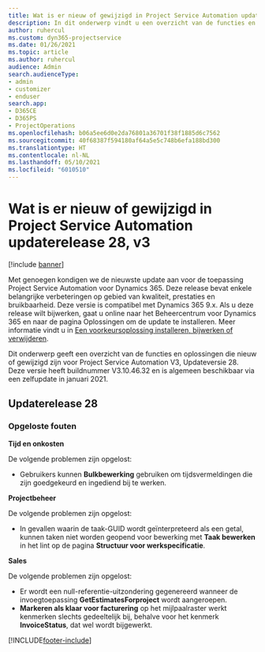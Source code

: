 ```yaml
---
title: Wat is er nieuw of gewijzigd in Project Service Automation updaterelease 28, v3
description: In dit onderwerp vindt u een overzicht van de functies en oplossingen die beschikbaar zijn voor Project Service Automation updaterelease 28, v3.
author: ruhercul
ms.custom: dyn365-projectservice
ms.date: 01/26/2021
ms.topic: article
ms.author: ruhercul
audience: Admin
search.audienceType:
- admin
- customizer
- enduser
search.app:
- D365CE
- D365PS
- ProjectOperations
ms.openlocfilehash: b06a5ee6d0e2da76801a36701f38f1885d6c7562
ms.sourcegitcommit: 40f68387f594180af64a5e5c748b6efa188bd300
ms.translationtype: HT
ms.contentlocale: nl-NL
ms.lasthandoff: 05/10/2021
ms.locfileid: "6010510"
---
```

# <a name="whats-new-or-changed-in-project-service-automation-update-release-28-v3"></a>Wat is er nieuw of gewijzigd in Project Service Automation updaterelease 28, v3

[!include [banner](../includes/psa-now-project-operations.md)]

Met genoegen kondigen we de nieuwste update aan voor de toepassing Project Service Automation voor Dynamics 365. Deze release bevat enkele belangrijke verbeteringen op gebied van kwaliteit, prestaties en bruikbaarheid. Deze versie is compatibel met Dynamics 365 9.x. Als u deze release wilt bijwerken, gaat u online naar het Beheercentrum voor Dynamics 365 en naar de pagina Oplossingen om de update te installeren. Meer informatie vindt u in [Een voorkeursoplossing installeren, bijwerken of verwijderen](/power-platform/admin/install-remove-preferred-solution).

Dit onderwerp geeft een overzicht van de functies en oplossingen die nieuw of gewijzigd zijn voor Project Service Automation V3, Updateversie 28. Deze versie heeft buildnummer V3.10.46.32 en is algemeen beschikbaar via een zelfupdate in januari 2021.

## <a name="update-release-28"></a>Updaterelease 28

### <a name="bug-fixes"></a>Opgeloste fouten

**Tijd en onkosten**

De volgende problemen zijn opgelost:

- Gebruikers kunnen **Bulkbewerking** gebruiken om tijdsvermeldingen die zijn goedgekeurd en ingediend bij te werken.

**Projectbeheer**

De volgende problemen zijn opgelost:

- In gevallen waarin de taak-GUID wordt geïnterpreteerd als een getal, kunnen taken niet worden geopend voor bewerking met **Taak bewerken** in het lint op de pagina **Structuur voor werkspecificatie**.

**Sales**

De volgende problemen zijn opgelost:

- Er wordt een null-referentie-uitzondering gegenereerd wanneer de invoegtoepassing **GetEstimatesForproject** wordt aangeroepen.
- **Markeren als klaar voor facturering** op het mijlpaalraster werkt kenmerken slechts gedeeltelijk bij, behalve voor het kenmerk **InvoiceStatus**, dat wel wordt bijgewerkt.



[!INCLUDE[footer-include](../includes/footer-banner.md)]
